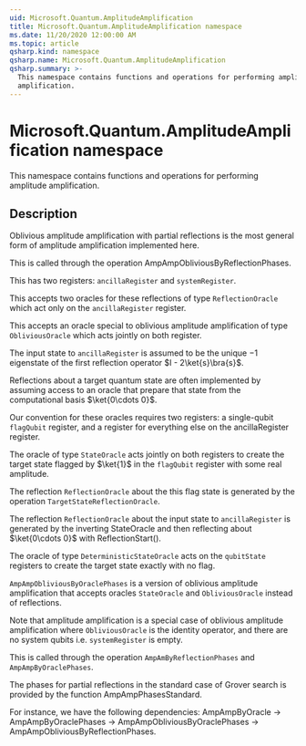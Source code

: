 ```yaml
---
uid: Microsoft.Quantum.AmplitudeAmplification
title: Microsoft.Quantum.AmplitudeAmplification namespace
ms.date: 11/20/2020 12:00:00 AM
ms.topic: article
qsharp.kind: namespace
qsharp.name: Microsoft.Quantum.AmplitudeAmplification
qsharp.summary: >-
  This namespace contains functions and operations for performing amplitude
  amplification.
---
```


# Microsoft.Quantum.AmplitudeAmplification namespace

This namespace contains functions and operations for performing amplitudeamplification.



## Description

Oblivious amplitude amplification with partial reflections is the mostgeneral form of amplitude amplification implemented here.This is called through the operation AmpAmpObliviousByReflectionPhases.This has two registers: `ancillaRegister` and `systemRegister`.This accepts two oracles for these reflections of type`ReflectionOracle` which act only on the `ancillaRegister`register.This accepts an oracle special to oblivious amplitudeamplification of type `ObliviousOracle` which acts jointlyon both register.The input state to `ancillaRegister` is assumed to be the unique$-1$ eigenstate of the first reflection operator $I - 2\ket{s}\bra{s}$.Reflections about a target quantum state are often implemented byassuming access to an oracle that prepare that state from thecomputational basis $\ket{0\cdots 0}$.Our convention for these oracles requires two registers: asingle-qubit `flagQubit` register, and a register for everythingelse on the ancillaRegister register.The oracle of type `StateOracle` acts jointly on both registers tocreate the target state flagged by $\ket{1}$ in the `flagQubit`register with some real amplitude.The reflection `ReflectionOracle` about the this flag state isgenerated by the operation `TargetStateReflectionOracle`.The reflection `ReflectionOracle` about the input state to`ancillaRegister` is generated by the inverting StateOracle andthen reflecting about $\ket{0\cdots 0}$ with ReflectionStart().The oracle of type `DeterministicStateOracle` acts on the`qubitState` registers to create the target state exactly with noflag.`AmpAmpObliviousByOraclePhases` is a version of oblivious amplitudeamplification that accepts oracles `StateOracle` and `ObliviousOracle`instead of reflections.Note that amplitude amplification is a special case of obliviousamplitude amplification where `ObliviousOracle` is the identity operator,and there are no system qubits i.e. `systemRegister` is empty.This is called through the operation `AmpAmByReflectionPhases` and`AmpAmpByOraclePhases`.The phases for partial reflections in the standard case of Groversearch is provided by the function AmpAmpPhasesStandard.For instance, we have the following dependencies: AmpAmpByOracle ->AmpAmpByOraclePhases -> AmpAmpObliviousByOraclePhases ->AmpAmpObliviousByReflectionPhases.